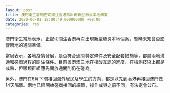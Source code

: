 ```yaml
---
layout: post
title: 澳門衛生當局密切關注香港再出現新型肺炎本地個案
date: 2020-06-01 18:00:49.000000000 +08:00
categories: rss
---
```


澳門衛生當局表示，正密切關注香港再次出現新型肺炎本地個案，暫時未知會否影響兩地的通關準備。

當局表示，各地疫情發展，是否符合通關特定條件及安全配套措施等，都屬兩地溝通和磋商過程的關注條件。目前粵港澳三地在核酸互認的進度，在檢測技術上都是成熟，但哪類群組應先開放通關則仍在磋商。

另外，澳門在6月下旬接回海外居民及學生的方向，都是以先到香港再接回澳門做14天隔離。兩地已經開始磋商接回的細節，操作或與之前不同，有決定會公布。
